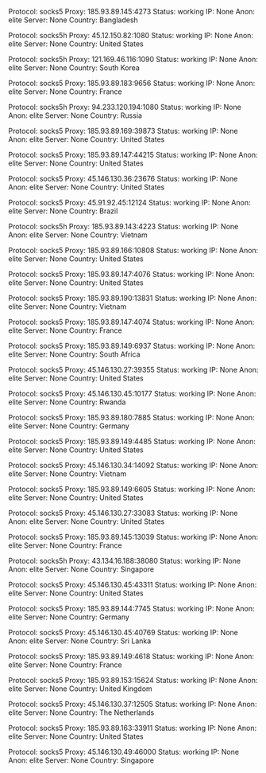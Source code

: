 Protocol: socks5
Proxy: 185.93.89.145:4273
Status: working
IP: None
Anon: elite
Server: None
Country: Bangladesh

Protocol: socks5h
Proxy: 45.12.150.82:1080
Status: working
IP: None
Anon: elite
Server: None
Country: United States

Protocol: socks5h
Proxy: 121.169.46.116:1090
Status: working
IP: None
Anon: elite
Server: None
Country: South Korea

Protocol: socks5
Proxy: 185.93.89.183:9656
Status: working
IP: None
Anon: elite
Server: None
Country: France

Protocol: socks5h
Proxy: 94.233.120.194:1080
Status: working
IP: None
Anon: elite
Server: None
Country: Russia

Protocol: socks5
Proxy: 185.93.89.169:39873
Status: working
IP: None
Anon: elite
Server: None
Country: United States

Protocol: socks5
Proxy: 185.93.89.147:44215
Status: working
IP: None
Anon: elite
Server: None
Country: United States

Protocol: socks5
Proxy: 45.146.130.36:23676
Status: working
IP: None
Anon: elite
Server: None
Country: United States

Protocol: socks5
Proxy: 45.91.92.45:12124
Status: working
IP: None
Anon: elite
Server: None
Country: Brazil

Protocol: socks5h
Proxy: 185.93.89.143:4223
Status: working
IP: None
Anon: elite
Server: None
Country: Vietnam

Protocol: socks5
Proxy: 185.93.89.166:10808
Status: working
IP: None
Anon: elite
Server: None
Country: United States

Protocol: socks5
Proxy: 185.93.89.147:4076
Status: working
IP: None
Anon: elite
Server: None
Country: United States

Protocol: socks5
Proxy: 185.93.89.190:13831
Status: working
IP: None
Anon: elite
Server: None
Country: Vietnam

Protocol: socks5
Proxy: 185.93.89.147:4074
Status: working
IP: None
Anon: elite
Server: None
Country: France

Protocol: socks5
Proxy: 185.93.89.149:6937
Status: working
IP: None
Anon: elite
Server: None
Country: South Africa

Protocol: socks5
Proxy: 45.146.130.27:39355
Status: working
IP: None
Anon: elite
Server: None
Country: United States

Protocol: socks5
Proxy: 45.146.130.45:10177
Status: working
IP: None
Anon: elite
Server: None
Country: Rwanda

Protocol: socks5
Proxy: 185.93.89.180:7885
Status: working
IP: None
Anon: elite
Server: None
Country: Germany

Protocol: socks5
Proxy: 185.93.89.149:4485
Status: working
IP: None
Anon: elite
Server: None
Country: United States

Protocol: socks5
Proxy: 45.146.130.34:14092
Status: working
IP: None
Anon: elite
Server: None
Country: Vietnam

Protocol: socks5
Proxy: 185.93.89.149:6605
Status: working
IP: None
Anon: elite
Server: None
Country: United States

Protocol: socks5
Proxy: 45.146.130.27:33083
Status: working
IP: None
Anon: elite
Server: None
Country: United States

Protocol: socks5
Proxy: 185.93.89.145:13039
Status: working
IP: None
Anon: elite
Server: None
Country: France

Protocol: socks5h
Proxy: 43.134.16.188:38080
Status: working
IP: None
Anon: elite
Server: None
Country: Singapore

Protocol: socks5
Proxy: 45.146.130.45:43311
Status: working
IP: None
Anon: elite
Server: None
Country: United States

Protocol: socks5
Proxy: 185.93.89.144:7745
Status: working
IP: None
Anon: elite
Server: None
Country: Germany

Protocol: socks5
Proxy: 45.146.130.45:40769
Status: working
IP: None
Anon: elite
Server: None
Country: Sri Lanka

Protocol: socks5
Proxy: 185.93.89.149:4618
Status: working
IP: None
Anon: elite
Server: None
Country: France

Protocol: socks5
Proxy: 185.93.89.153:15624
Status: working
IP: None
Anon: elite
Server: None
Country: United Kingdom

Protocol: socks5
Proxy: 45.146.130.37:12505
Status: working
IP: None
Anon: elite
Server: None
Country: The Netherlands

Protocol: socks5
Proxy: 185.93.89.163:33911
Status: working
IP: None
Anon: elite
Server: None
Country: United States

Protocol: socks5
Proxy: 45.146.130.49:46000
Status: working
IP: None
Anon: elite
Server: None
Country: Singapore

